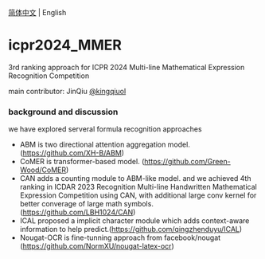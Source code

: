 [简体中文](README.md) | English

# icpr2024_MMER

3rd ranking approach for ICPR 2024 Multi-line Mathematical Expression Recognition Competition

main contributor: JinQiu [@kingqiuol](https://github.com/kingqiuol)

### background and discussion

we have explored serveral formula recognition approaches 
- ABM is two directional attention aggregation model. (https://github.com/XH-B/ABM)
- CoMER is transformer-based model. (https://github.com/Green-Wood/CoMER)
- CAN adds a counting module to ABM-like model. and we achieved 4th ranking in ICDAR 2023 Recognition Multi-line Handwritten Mathematical Expression Competition using CAN, with additional large conv kernel for better converage of large math symbols. (https://github.com/LBH1024/CAN)
- ICAL proposed a implicit character module which adds context-aware information to help predict.(https://github.com/qingzhenduyu/ICAL)
- Nougat-OCR is fine-tunning approach from facebook/nougat (https://github.com/NormXU/nougat-latex-ocr)
